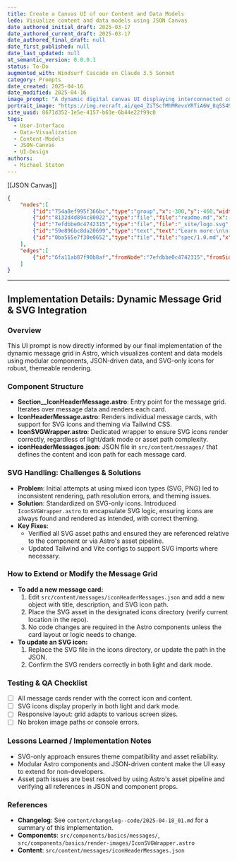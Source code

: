 ```yaml
---
title: Create a Canvas UI of our Content and Data Models
lede: Visualize content and data models using JSON Canvas
date_authored_initial_draft: 2025-03-17
date_authored_current_draft: 2025-03-17
date_authored_final_draft: null
date_first_published: null
date_last_updated: null
at_semantic_version: 0.0.0.1
status: To-Do
augmented_with: Windsurf Cascade on Claude 3.5 Sonnet
category: Prompts
date_created: 2025-04-16
date_modified: 2025-04-16
image_prompt: "A dynamic digital canvas UI displaying interconnected content and data models as interactive nodes and links. Visual elements include drag-and-drop panels, vibrant color-coded data types, and a modern workspace with a sense of creative exploration and clarity."
portrait_image: "https://img.recraft.ai/qe4_ZiTScfMhMRevxYRTiA6W_8qSS4N7BNQ70frXWqM/rs:fit:1024:1820:0/raw:1/plain/abs://external/images/be2a4961-9922-49fc-b603-a05bb4112066"
site_uuid: 8671d352-1e5e-4157-b63e-6b44e22f99c0
tags:
  - User-Interface
  - Data-Visualization
  - Content-Models
  - JSON-Canvas
  - UI-Design
authors:
  - Michael Staton
---
```


[[JSON Canvas]]

```json
{
	"nodes":[
		{"id":"754a8ef995f366bc","type":"group","x":-300,"y":-460,"width":610,"height":200,"label":"JSON Canvas"},
		{"id":"8132d4d894c80022","type":"file","file":"readme.md","x":-280,"y":-200,"width":570,"height":560,"color":"6"},
		{"id":"7efdbbe0c4742315","type":"file","file":"_site/logo.svg","x":-280,"y":-440,"width":217,"height":80},
		{"id":"59e896bc8da20699","type":"text","text":"Learn more:\n\n- [Apps](/docs/apps.md)\n- [Spec](spec/1.0.md)\n- [Github](https://github.com/obsidianmd/jsoncanvas)","x":40,"y":-440,"width":250,"height":160},
		{"id":"0ba565e7f30e0652","type":"file","file":"spec/1.0.md","x":360,"y":-400,"width":400,"height":400}
	],
	"edges":[
		{"id":"6fa11ab87f90b8af","fromNode":"7efdbbe0c4742315","fromSide":"right","toNode":"59e896bc8da20699","toSide":"left"}
	]
}
```

---

## Implementation Details: Dynamic Message Grid & SVG Integration

### Overview
This UI prompt is now directly informed by our final implementation of the dynamic message grid in Astro, which visualizes content and data models using modular components, JSON-driven data, and SVG-only icons for robust, themeable rendering.

### Component Structure
- **Section__IconHeaderMessage.astro**: Entry point for the message grid. Iterates over message data and renders each card.
- **IconHeaderMessage.astro**: Renders individual message cards, with support for SVG icons and theming via Tailwind CSS.
- **IconSVGWrapper.astro**: Dedicated wrapper to ensure SVG icons render correctly, regardless of light/dark mode or asset path complexity.
- **iconHeaderMessages.json**: JSON file in `src/content/messages/` that defines the content and icon path for each message card.

### SVG Handling: Challenges & Solutions
- **Problem**: Initial attempts at using mixed icon types (SVG, PNG) led to inconsistent rendering, path resolution errors, and theming issues.
- **Solution**: Standardized on SVG-only icons. Introduced `IconSVGWrapper.astro` to encapsulate SVG logic, ensuring icons are always found and rendered as intended, with correct theming.
- **Key Fixes**:
  - Verified all SVG asset paths and ensured they are referenced relative to the component or via Astro's asset pipeline.
  - Updated Tailwind and Vite configs to support SVG imports where necessary.

### How to Extend or Modify the Message Grid
- **To add a new message card:**
  1. Edit `src/content/messages/iconHeaderMessages.json` and add a new object with title, description, and SVG icon path.
  2. Place the SVG asset in the designated icons directory (verify current location in the repo).
  3. No code changes are required in the Astro components unless the card layout or logic needs to change.
- **To update an SVG icon:**
  1. Replace the SVG file in the icons directory, or update the path in the JSON.
  2. Confirm the SVG renders correctly in both light and dark mode.

### Testing & QA Checklist
- [ ] All message cards render with the correct icon and content.
- [ ] SVG icons display properly in both light and dark mode.
- [ ] Responsive layout: grid adapts to various screen sizes.
- [ ] No broken image paths or console errors.

### Lessons Learned / Implementation Notes
- SVG-only approach ensures theme compatibility and asset reliability.
- Modular Astro components and JSON-driven content make the UI easy to extend for non-developers.
- Asset path issues are best resolved by using Astro's asset pipeline and verifying all references in JSON and component props.

### References
- **Changelog**: See `content/changelog--code/2025-04-18_01.md` for a summary of this implementation.
- **Components**: `src/components/basics/messages/`, `src/components/basics/render-images/IconSVGWrapper.astro`
- **Content**: `src/content/messages/iconHeaderMessages.json`